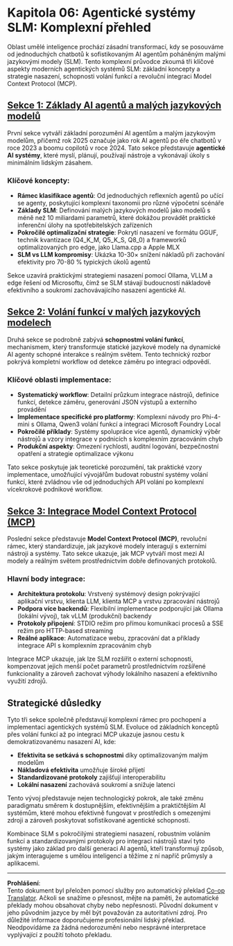 <!--
CO_OP_TRANSLATOR_METADATA:
{
  "original_hash": "b17bf7f849519fac995c24ab9e2d0be8",
  "translation_date": "2025-09-18T16:31:30+00:00",
  "source_file": "Module06/README.md",
  "language_code": "cs"
}
-->
# Kapitola 06: Agentické systémy SLM: Komplexní přehled

Oblast umělé inteligence prochází zásadní transformací, kdy se posouváme od jednoduchých chatbotů k sofistikovaným AI agentům poháněným malými jazykovými modely (SLM). Tento komplexní průvodce zkoumá tři klíčové aspekty moderních agentických systémů SLM: základní koncepty a strategie nasazení, schopnosti volání funkcí a revoluční integraci Model Context Protocol (MCP).

## [Sekce 1: Základy AI agentů a malých jazykových modelů](./01.IntroduceAgent.md)

První sekce vytváří základní porozumění AI agentům a malým jazykovým modelům, přičemž rok 2025 označuje jako rok AI agentů po éře chatbotů v roce 2023 a boomu copilotů v roce 2024. Tato sekce představuje **agentické AI systémy**, které myslí, plánují, používají nástroje a vykonávají úkoly s minimálním lidským zásahem.

### Klíčové koncepty:
- **Rámec klasifikace agentů**: Od jednoduchých reflexních agentů po učící se agenty, poskytující komplexní taxonomii pro různé výpočetní scénáře
- **Základy SLM**: Definování malých jazykových modelů jako modelů s méně než 10 miliardami parametrů, které dokážou provádět praktické inferenční úlohy na spotřebitelských zařízeních
- **Pokročilé optimalizační strategie**: Pokrytí nasazení ve formátu GGUF, technik kvantizace (Q4_K_M, Q5_K_S, Q8_0) a frameworků optimalizovaných pro edge, jako Llama.cpp a Apple MLX
- **SLM vs LLM kompromisy**: Ukázka 10-30× snížení nákladů při zachování efektivity pro 70-80 % typických úkolů agentů

Sekce uzavírá praktickými strategiemi nasazení pomocí Ollama, VLLM a edge řešení od Microsoftu, čímž se SLM stávají budoucností nákladově efektivního a soukromí zachovávajícího nasazení agentické AI.

## [Sekce 2: Volání funkcí v malých jazykových modelech](./02.FunctionCalling.md)

Druhá sekce se podrobně zabývá **schopnostmi volání funkcí**, mechanismem, který transformuje statické jazykové modely na dynamické AI agenty schopné interakce s reálným světem. Tento technický rozbor pokrývá kompletní workflow od detekce záměru po integraci odpovědí.

### Klíčové oblasti implementace:
- **Systematický workflow**: Detailní průzkum integrace nástrojů, definice funkcí, detekce záměru, generování JSON výstupů a externího provádění
- **Implementace specifické pro platformy**: Komplexní návody pro Phi-4-mini s Ollama, Qwen3 volání funkcí a integraci Microsoft Foundry Local
- **Pokročilé příklady**: Systémy spolupráce více agentů, dynamický výběr nástrojů a vzory integrace v podnicích s komplexním zpracováním chyb
- **Produkční aspekty**: Omezení rychlosti, auditní logování, bezpečnostní opatření a strategie optimalizace výkonu

Tato sekce poskytuje jak teoretické porozumění, tak praktické vzory implementace, umožňující vývojářům budovat robustní systémy volání funkcí, které zvládnou vše od jednoduchých API volání po komplexní vícekrokové podnikové workflow.

## [Sekce 3: Integrace Model Context Protocol (MCP)](./03.IntroduceMCP.md)

Poslední sekce představuje **Model Context Protocol (MCP)**, revoluční rámec, který standardizuje, jak jazykové modely interagují s externími nástroji a systémy. Tato sekce ukazuje, jak MCP vytváří most mezi AI modely a reálným světem prostřednictvím dobře definovaných protokolů.

### Hlavní body integrace:
- **Architektura protokolu**: Vrstvený systémový design pokrývající aplikační vrstvu, klienta LLM, klienta MCP a vrstvu zpracování nástrojů
- **Podpora více backendů**: Flexibilní implementace podporující jak Ollama (lokální vývoj), tak vLLM (produkční) backendy
- **Protokoly připojení**: STDIO režim pro přímou komunikaci procesů a SSE režim pro HTTP-based streaming
- **Reálné aplikace**: Automatizace webu, zpracování dat a příklady integrace API s komplexním zpracováním chyb

Integrace MCP ukazuje, jak lze SLM rozšířit o externí schopnosti, kompenzovat jejich menší počet parametrů prostřednictvím rozšířené funkcionality a zároveň zachovat výhody lokálního nasazení a efektivního využití zdrojů.

## Strategické důsledky

Tyto tři sekce společně představují komplexní rámec pro pochopení a implementaci agentických systémů SLM. Evoluce od základních konceptů přes volání funkcí až po integraci MCP ukazuje jasnou cestu k demokratizovanému nasazení AI, kde:

- **Efektivita se setkává s schopnostmi** díky optimalizovaným malým modelům
- **Nákladová efektivita** umožňuje široké přijetí
- **Standardizované protokoly** zajišťují interoperabilitu
- **Lokální nasazení** zachovává soukromí a snižuje latenci

Tento vývoj představuje nejen technologický pokrok, ale také změnu paradigmatu směrem k dostupnějším, efektivnějším a praktičtějším AI systémům, které mohou efektivně fungovat v prostředích s omezenými zdroji a zároveň poskytovat sofistikované agentické schopnosti.

Kombinace SLM s pokročilými strategiemi nasazení, robustním voláním funkcí a standardizovanými protokoly pro integraci nástrojů staví tyto systémy jako základ pro další generaci AI agentů, kteří transformují způsob, jakým interagujeme s umělou inteligencí a těžíme z ní napříč průmysly a aplikacemi.

---

**Prohlášení**:  
Tento dokument byl přeložen pomocí služby pro automatický překlad [Co-op Translator](https://github.com/Azure/co-op-translator). Ačkoli se snažíme o přesnost, mějte na paměti, že automatické překlady mohou obsahovat chyby nebo nepřesnosti. Původní dokument v jeho původním jazyce by měl být považován za autoritativní zdroj. Pro důležité informace doporučujeme profesionální lidský překlad. Neodpovídáme za žádná nedorozumění nebo nesprávné interpretace vyplývající z použití tohoto překladu.